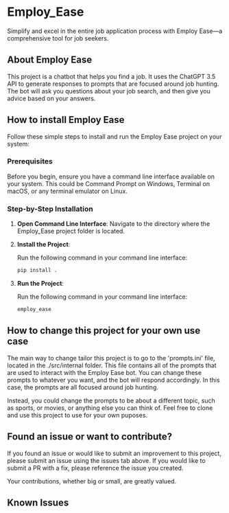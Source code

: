# Employ_Ease
Simplify and excel in the entire job application process with Employ Ease—a comprehensive tool for job seekers.


## About Employ Ease

This project is a chatbot that helps you find a job. It uses the ChatGPT 3.5 API to generate responses to prompts that are focused around job hunting. The bot will ask you questions about your job search, and then give you advice based on your answers.

## How to install Employ Ease
Follow these simple steps to install and run the Employ Ease project on your system:

### Prerequisites

Before you begin, ensure you have a command line interface available on your system. This could be Command Prompt on Windows, Terminal on macOS, or any terminal emulator on Linux.

### Step-by-Step Installation

1. **Open Command Line Interface**: Navigate to the directory where the Employ_Ease project folder is located.

2. **Install the Project**:
   
   Run the following command in your command line interface:

   ```bash
   pip install .

3. **Run the Project**:
   
   Run the following command in your command line interface:

   ```bash
   employ_ease
## How to change this project for your own use case

The main way to change tailor this project is to go to the 'prompts.ini' file, located in the ./src/internal folder. This file contains all of the prompts that are used to interact with the Employ Ease bot.
You can change these prompts to whatever you want, and the bot will respond accordingly. In this case, the prompts are all focused around job hunting. 

Instead, you could change the prompts to be about a different topic, such as sports, or movies, or anything else you can think of. Feel free to clone and use this project to use for your own puposes.

## Found an issue or want to contribute?

If you found an issue or would like to submit an improvement to this project, please submit an issue using the issues tab above. If you would like to submit a PR with a fix, please reference the issue you created.

Your contributions, whether big or small, are greatly valued.

## Known Issues


